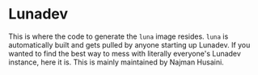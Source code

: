 # Lunadev

This is where the code to generate the `luna` image resides. `luna` is automatically built and gets pulled by anyone starting up Lunadev. If you wanted to find the best way to mess with literally everyone's Lunadev instance, here it is. This is mainly maintained by Najman Husaini.
